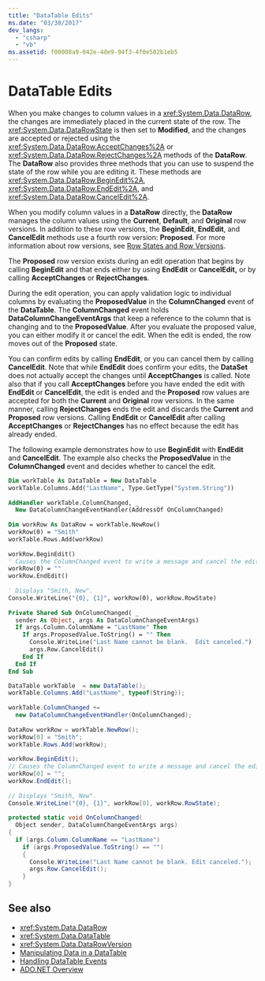 ```yaml
---
title: "DataTable Edits"
ms.date: "03/30/2017"
dev_langs: 
  - "csharp"
  - "vb"
ms.assetid: f08008a9-042e-4de9-94f3-4f0e502b1eb5
---
```

# DataTable Edits
When you make changes to column values in a <xref:System.Data.DataRow>, the changes are immediately placed in the current state of the row. The <xref:System.Data.DataRowState> is then set to **Modified**, and the changes are accepted or rejected using the <xref:System.Data.DataRow.AcceptChanges%2A> or <xref:System.Data.DataRow.RejectChanges%2A> methods of the **DataRow**. The **DataRow** also provides three methods that you can use to suspend the state of the row while you are editing it. These methods are <xref:System.Data.DataRow.BeginEdit%2A>, <xref:System.Data.DataRow.EndEdit%2A>, and <xref:System.Data.DataRow.CancelEdit%2A>.  
  
 When you modify column values in a **DataRow** directly, the **DataRow** manages the column values using the **Current**, **Default**, and **Original** row versions. In addition to these row versions, the **BeginEdit**, **EndEdit**, and **CancelEdit** methods use a fourth row version: **Proposed**. For more information about row versions, see [Row States and Row Versions](row-states-and-row-versions.md).  
  
 The **Proposed** row version exists during an edit operation that begins by calling **BeginEdit** and that ends either by using **EndEdit** or **CancelEdit,** or by calling **AcceptChanges** or **RejectChanges**.  
  
 During the edit operation, you can apply validation logic to individual columns by evaluating the **ProposedValue** in the **ColumnChanged** event of the **DataTable**. The **ColumnChanged** event holds **DataColumnChangeEventArgs** that keep a reference to the column that is changing and to the **ProposedValue**. After you evaluate the proposed value, you can either modify it or cancel the edit. When the edit is ended, the row moves out of the **Proposed** state.  
  
 You can confirm edits by calling **EndEdit**, or you can cancel them by calling **CancelEdit**. Note that while **EndEdit** does confirm your edits, the **DataSet** does not actually accept the changes until **AcceptChanges** is called. Note also that if you call **AcceptChanges** before you have ended the edit with **EndEdit** or **CancelEdit**, the edit is ended and the **Proposed** row values are accepted for both the **Current** and **Original** row versions. In the same manner, calling **RejectChanges** ends the edit and discards the **Current** and **Proposed** row versions. Calling **EndEdit** or **CancelEdit** after calling **AcceptChanges** or **RejectChanges** has no effect because the edit has already ended.  
  
 The following example demonstrates how to use **BeginEdit** with **EndEdit** and **CancelEdit**. The example also checks the **ProposedValue** in the **ColumnChanged** event and decides whether to cancel the edit.  
  
```vb  
Dim workTable As DataTable = New DataTable  
workTable.Columns.Add("LastName", Type.GetType("System.String"))  
  
AddHandler workTable.ColumnChanged, _  
  New DataColumnChangeEventHandler(AddressOf OnColumnChanged)  
  
Dim workRow As DataRow = workTable.NewRow()  
workRow(0) = "Smith"  
workTable.Rows.Add(workRow)  
  
workRow.BeginEdit()  
' Causes the ColumnChanged event to write a message and cancel the edit.  
workRow(0) = ""
workRow.EndEdit()  
  
' Displays "Smith, New".  
Console.WriteLine("{0}, {1}", workRow(0), workRow.RowState)  
  
Private Shared Sub OnColumnChanged( _  
  sender As Object, args As DataColumnChangeEventArgs)  
  If args.Column.ColumnName = "LastName" Then  
    If args.ProposedValue.ToString() = "" Then  
      Console.WriteLine("Last Name cannot be blank.  Edit canceled.")  
      args.Row.CancelEdit()  
    End If  
  End If  
End Sub  
```  
  
```csharp  
DataTable workTable  = new DataTable();  
workTable.Columns.Add("LastName", typeof(String));  
  
workTable.ColumnChanged +=
  new DataColumnChangeEventHandler(OnColumnChanged);  
  
DataRow workRow = workTable.NewRow();  
workRow[0] = "Smith";  
workTable.Rows.Add(workRow);  
  
workRow.BeginEdit();  
// Causes the ColumnChanged event to write a message and cancel the edit.  
workRow[0] = "";
workRow.EndEdit();  
  
// Displays "Smith, New".  
Console.WriteLine("{0}, {1}", workRow[0], workRow.RowState);
  
protected static void OnColumnChanged(  
  Object sender, DataColumnChangeEventArgs args)  
{  
  if (args.Column.ColumnName == "LastName")  
    if (args.ProposedValue.ToString() == "")  
    {  
      Console.WriteLine("Last Name cannot be blank. Edit canceled.");  
      args.Row.CancelEdit();  
    }  
}  
```  
  
## See also

- <xref:System.Data.DataRow>
- <xref:System.Data.DataTable>
- <xref:System.Data.DataRowVersion>
- [Manipulating Data in a DataTable](manipulating-data-in-a-datatable.md)
- [Handling DataTable Events](handling-datatable-events.md)
- [ADO.NET Overview](../ado-net-overview.md)
